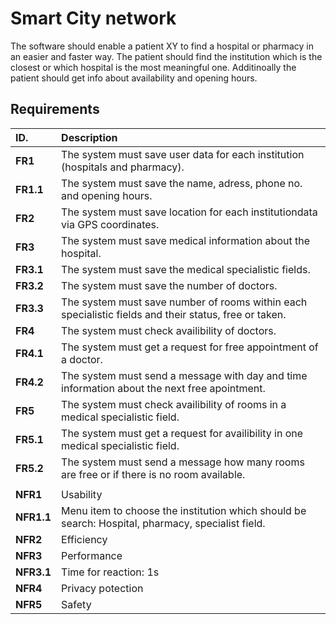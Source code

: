 # Smart City network

The software should enable a patient XY to find a hospital or pharmacy in an easier and faster way. The patient should find the institution which is the closest or which hospital is the most meaningful one. Additinoally the patient should get info about availability and opening hours.

## Requirements

| ID.                    | Description                                                                                                                                                                  |
|:-----------------------|:-------------------------------------------------------------------------------------------------|
| **FR1**                | The system must save user data for each institution (hospitals and pharmacy). 					|
| **FR1.1**              | The system must save the name, adress, phone no. and opening hours. 								|
| **FR2**                | The system must save location for each institutiondata via GPS coordinates.	                    |
| **FR3**              	 | The system must save medical information about the hospital. 							        |
| **FR3.1**              | The system must save the medical specialistic fields.     										|
| **FR3.2**              | The system must save the number of doctors.														|
| **FR3.3**            	 | The system must save number of rooms within each specialistic fields and their status, free or taken.|
| **FR4**              	 | The system must check availibility of doctors. 													|
| **FR4.1**              | The system must get a request for free appointment of a doctor.									|
| **FR4.2**              | The system must send a message with day and time information about the next free apointment.		|
| **FR5**              	 | The system must check availibility of rooms in a medical specialistic field. 					|
| **FR5.1**            	 | The system must get a request for availibility in one medical specialistic field. 				|
| **FR5.2**            	 | The system must send a message how many rooms are free or if there is no room available.			|
|                                                                                                                           |
| **NFR1**              | Usability                                                                                         |
| **NFR1.1**            | Menu item to choose the institution which should be search: Hospital, pharmacy, specialist field. |
| **NFR2**              | Efficiency                                         			                                    |
| **NFR3**              | Performance                                                 			                            |
| **NFR3.1**            | Time for reaction: 1s                                                                             |
| **NFR4**              | Privacy potection                                                                                 |
| **NFR5**              | Safety 				                                                                            |
